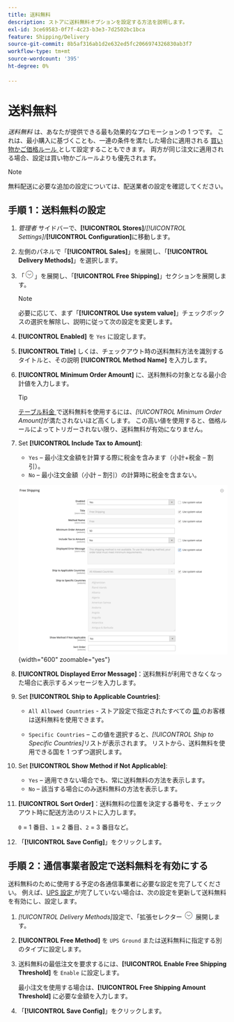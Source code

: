 ```yaml
---
title: 送料無料
description: ストアに送料無料オプションを設定する方法を説明します。
exl-id: 3ce69583-0f7f-4c23-b3e3-7d2502bc1bca
feature: Shipping/Delivery
source-git-commit: 8b5af316ab1d2e632ed5fc2066974326830ab3f7
workflow-type: tm+mt
source-wordcount: '395'
ht-degree: 0%

---
```


# 送料無料

_送料無料_ は、あなたが提供できる最も効果的なプロモーションの 1 つです。 これは、最小購入に基づくことも、一連の条件を満たした場合に適用される [ 買い物かご価格ルール ](../merchandising-promotions/price-rules-cart.md) として設定することもできます。 両方が同じ注文に適用される場合、設定は買い物かごルールよりも優先されます。

>[!NOTE]
>
>無料配送に必要な追加の設定については、配送業者の設定を確認してください。

## 手順 1：送料無料の設定

1. _管理者_ サイドバーで、**[!UICONTROL Stores]**/_[!UICONTROL Settings]_/**[!UICONTROL Configuration]**&#x200B;に移動します。

1. 左側のパネルで「**[!UICONTROL Sales]**」を展開し、「**[!UICONTROL Delivery Methods]**」を選択します。

1. 「![ 展開セレクター ](../assets/icon-display-expand.png)」を展開し、「**[!UICONTROL Free Shipping]**」セクションを展開します。

   >[!NOTE]
   >
   >必要に応じて、まず「**[!UICONTROL Use system value]**」チェックボックスの選択を解除し、説明に従って次の設定を変更します。

1. **[!UICONTROL Enabled]** を `Yes` に設定します。

1. **[!UICONTROL Title]** しくは、チェックアウト時の送料無料方法を識別するタイトルと、その説明 **[!UICONTROL Method Name]** を入力します。

1. **[!UICONTROL Minimum Order Amount]** に、送料無料の対象となる最小合計値を入力します。

   >[!TIP]
   >
   >[ テーブル料金 ](shipping-table-rate.md) で送料無料を使用するには、_[!UICONTROL Minimum Order Amount]_&#x200B;が満たされないほど高くします。 この高い値を使用すると、価格ルールによってトリガーされない限り、送料無料が有効になりません。

1. Set **[!UICONTROL Include Tax to Amount]**:

   - `Yes` – 最小注文金額を計算する際に税金を含みます（小計+税金 – 割引）。
   - `No` – 最小注文金額（小計 – 割引）の計算時に税金を含まない。

   ![ 送料無料 ](../configuration-reference/sales/assets/delivery-methods-free-shipping.png){width="600" zoomable="yes"}

1. **[!UICONTROL Displayed Error Message]**：送料無料が利用できなくなった場合に表示するメッセージを入力します。

1. Set **[!UICONTROL Ship to Applicable Countries]**:

   - `All Allowed Countries` - ストア設定で指定されたすべての [ 国 ](../getting-started/store-details.md#country-options) のお客様は送料無料を使用できます。

   - `Specific Countries` – この値を選択すると、_[!UICONTROL Ship to Specific Countries]_&#x200B;リストが表示されます。 リストから、送料無料を使用できる国を 1 つずつ選択します。

1. Set **[!UICONTROL Show Method if Not Applicable]**:

   - `Yes` – 適用できない場合でも、常に送料無料の方法を表示します。
   - `No` – 該当する場合にのみ送料無料の方法を表示します。

1. **[!UICONTROL Sort Order]**：送料無料の位置を決定する番号を、チェックアウト時に配送方法のリストに入力します。

   `0` = 1 番目、`1` = 2 番目、`2` = 3 番目など。

1. 「**[!UICONTROL Save Config]**」をクリックします。

## 手順 2：通信事業者設定で送料無料を有効にする

送料無料のために使用する予定の各通信事業者に必要な設定を完了してください。 例えば、[UPS 設定 ](ups.md) が完了していない場合は、次の設定を更新して送料無料を有効にし、設定します。

1. _[!UICONTROL Delivery Methods]_&#x200B;設定で、「拡張セレクター ![ の「**[!UICONTROL UPS]**」セクション ](../assets/icon-display-expand.png) 展開します。

1. **[!UICONTROL Free Method]** を `UPS Ground` または送料無料に指定する別のタイプに設定します。

1. 送料無料の最低注文を要求するには、**[!UICONTROL Enable Free Shipping Threshold]** を `Enable` に設定します。

   最小注文を使用する場合は、**[!UICONTROL Free Shipping Amount Threshold]** に必要な金額を入力します。

1. 「**[!UICONTROL Save Config]**」をクリックします。
